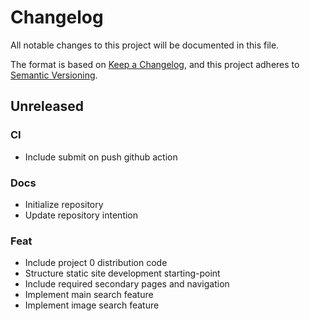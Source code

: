# Changelog
All notable changes to this project will be documented in this file.

The format is based on [Keep a Changelog](https://keepachangelog.com/en/1.0.0/),
and this project adheres to [Semantic Versioning](https://semver.org/spec/v2.0.0.html).

## Unreleased
### CI
- Include submit on push github action

### Docs
- Initialize repository
- Update repository intention

### Feat
- Include project 0 distribution code
- Structure static site development starting-point
- Include required secondary pages and navigation
- Implement main search feature
- Implement image search feature
